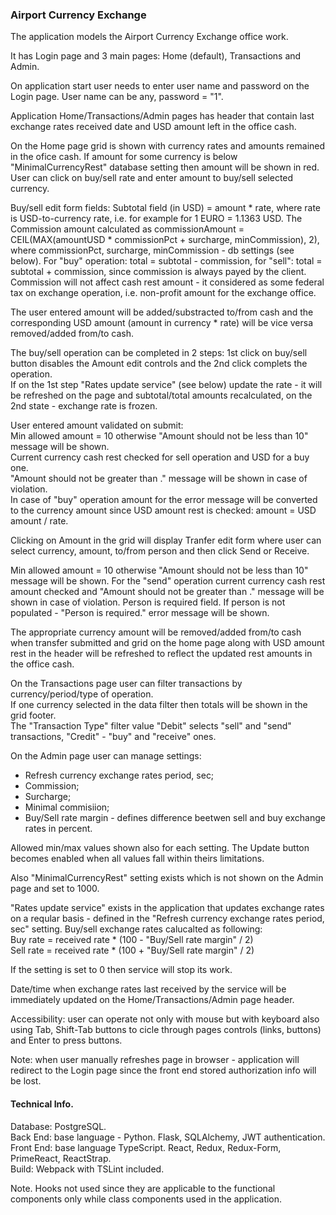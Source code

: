 ### Airport Currency Exchange

The application models the Airport Currency Exchange office work.

It has Login page and 3 main pages: Home (default), Transactions and Admin.

On application start user needs to enter user name and password on the Login page. User name can be any, password = "1".

Application Home/Transactions/Admin pages has header that contain last exchange rates received date and USD amount left in the office cash.

On the Home page grid is shown with currency rates and amounts remained in the ofice cash.
If amount for some currency is below "MinimalCurrencyRest" database setting then amount will be shown in red.
User can click on buy/sell rate and enter amount to buy/sell selected currency.  

Buy/sell edit form fields:
Subtotal field (in USD) = amount * rate, where rate is USD-to-currency rate, i.e. for example for 1 EURO = 1.1363 USD.
The Commission amount calculated as commissionAmount = CEIL(MAX(amountUSD * commissionPct + surcharge, minCommission), 2),  
where commissionPct, surcharge, minCommission - db settings (see below).
For "buy" operation: total = subtotal - commission, for "sell": total = subtotal + commission, since commission is always payed by the client.
Commission will not affect cash rest amount - it considered as some federal tax on exchange operation, i.e. non-profit amount for the exchange office.

The user entered amount will be added/substracted to/from cash and the corresponding USD amount (amount in currency * rate) will be vice versa removed/added from/to cash.  

The buy/sell operation can be completed in 2 steps: 1st click on buy/sell button disables the Amount edit controls and the 2nd click complets the operation.  
If on the 1st step "Rates update service" (see below) update the rate - it will be refreshed on the page and subtotal/total amounts recalculated, on the 2nd state - exchange rate is frozen.  

User entered amount validated on submit:  
Min allowed amount = 10 otherwise "Amount should not be less than 10" message will be shown.  
Current currency cash rest checked for sell operation and USD for a buy one.  
"Amount should not be greater than <amount>." message will be shown in case of violation.  
In case of "buy" operation amount for the error message will be converted to the currency amount since USD amount rest is checked: amount = USD amount / rate.

Clicking on Amount in the grid will display Tranfer edit form where user can select currency, amount, to/from person and then click Send or Receive.  

Min allowed amount = 10 otherwise "Amount should not be less than 10" message will be shown.
For the "send" operation current currency cash rest amount checked and "Amount should not be greater than <amount>." message will be shown in case of violation.
Person is required field. If person is not populated - "Person is required." error message will be shown.

The appropriate currency amount will be removed/added from/to cash when transfer submitted and grid on the home page along with USD amount rest in the header will be 
refreshed to reflect the updated rest amounts in the office cash.

On the Transactions page user can filter transactions by currency/period/type of operation.  
If one currency selected in the data filter then totals will be shown in the grid footer.  
The "Transaction Type" filter value "Debit" selects "sell" and "send" transactions, "Credit" - "buy" and "receive" ones.

On the Admin page user can manage settings:
- Refresh currency exchange rates period, sec;
- Commission;
- Surcharge;
- Minimal commisiion;
- Buy/Sell rate margin - defines difference beetwen sell and buy exchange rates in percent.

Allowed min/max values shown also for each setting. The Update button becomes enabled when all values fall within theirs limitations.

Also "MinimalCurrencyRest" setting exists which is not shown on the Admin page and set to 1000.

"Rates update service" exists in the application that updates exchange rates on a reqular basis - defined in the "Refresh currency exchange rates period, sec" setting. 
Buy/sell exchange rates calucalted as following:  
Buy rate = received rate * (100 - "Buy/Sell rate margin" / 2)  
Sell rate = received rate * (100 + "Buy/Sell rate margin" / 2)

If the setting is set to 0 then service will stop its work.

Date/time when exchange rates last received by the service will be immediately updated on the Home/Transactions/Admin page header.

Accessibility: user can operate not only with mouse but with keyboard also using Tab, Shift-Tab buttons to cicle through pages controls (links, buttons) and Enter to press buttons.

Note: when user manually refreshes page in browser - application will redirect to the Login page since the front end stored authorization info will be lost.


#### Technical Info.

Database: PostgreSQL.  
Back End: base language - Python. Flask, SQLAlchemy, JWT authentication.  
Front End: base language TypeScript. React, Redux, Redux-Form, PrimeReact, ReactStrap.  
Build: Webpack with TSLint included.

Note. Hooks not used since they are applicable to the functional components only while class components used in the application.
